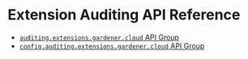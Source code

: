 # Extension Auditing API Reference

* [`auditing.extensions.gardener.cloud` API Group](auditing.md)
* [`config.auditing.extensions.gardener.cloud` API Group](config.md)
